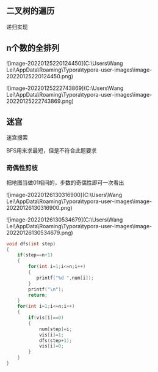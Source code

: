 ## 二叉树的遍历

递归实现

## n个数的全排列

![image-20220125220124450](C:\Users\Wang Lei\AppData\Roaming\Typora\typora-user-images\image-20220125220124450.png)

![image-20220125222743869](C:\Users\Wang Lei\AppData\Roaming\Typora\typora-user-images\image-20220125222743869.png)

## 迷宫

迷宫搜索

BFS用来求最短，但是不符合此题要求

### 奇偶性剪枝

把地图当做01相间的，步数的奇偶性即可一次看出

![image-20220126130316900](C:\Users\Wang Lei\AppData\Roaming\Typora\typora-user-images\image-20220126130316900.png)

![image-20220126130534679](C:\Users\Wang Lei\AppData\Roaming\Typora\typora-user-images\image-20220126130534679.png)

```C
void dfs(int step)
{
    if(step==n+1)
    {
        for(int i=1;i<=n;i++)
        {
           printf("%d ",num[i]);
        }
        printf("\n");
        return;
    }
    for(int i=1;i<=n;i++)
    {
        if(vis[i]==0)
        {
            num[step]=i;
            vis[i]=1;
            dfs(step+1);
            vis[i]=0;
        }
    }
}
```

